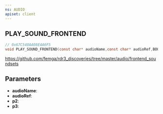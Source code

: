 ```yaml
---
ns: AUDIO
apiset: client
---
```

## PLAY_SOUND_FRONTEND

```c
// 0x67C540AA08E4A6F5
void PLAY_SOUND_FRONTEND(const char* audioName,const char* audioRef,BOOL p2,Any p3);
```

https://github.com/femga/rdr3_discoveries/tree/master/audio/frontend_soundsets

## Parameters
* **audioName**:
* **audioRef**:
* **p2**:
* **p3**:
